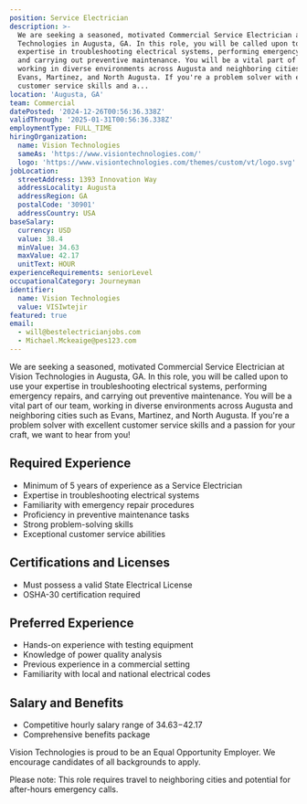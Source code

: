 ```yaml
---
position: Service Electrician
description: >-
  We are seeking a seasoned, motivated Commercial Service Electrician at Vision
  Technologies in Augusta, GA. In this role, you will be called upon to use your
  expertise in troubleshooting electrical systems, performing emergency repairs,
  and carrying out preventive maintenance. You will be a vital part of our team,
  working in diverse environments across Augusta and neighboring cities such as
  Evans, Martinez, and North Augusta. If you're a problem solver with excellent
  customer service skills and a...
location: 'Augusta, GA'
team: Commercial
datePosted: '2024-12-26T00:56:36.338Z'
validThrough: '2025-01-31T00:56:36.338Z'
employmentType: FULL_TIME
hiringOrganization:
  name: Vision Technologies
  sameAs: 'https://www.visiontechnologies.com/'
  logo: 'https://www.visiontechnologies.com/themes/custom/vt/logo.svg'
jobLocation:
  streetAddress: 1393 Innovation Way
  addressLocality: Augusta
  addressRegion: GA
  postalCode: '30901'
  addressCountry: USA
baseSalary:
  currency: USD
  value: 38.4
  minValue: 34.63
  maxValue: 42.17
  unitText: HOUR
experienceRequirements: seniorLevel
occupationalCategory: Journeyman
identifier:
  name: Vision Technologies
  value: VISIwtejir
featured: true
email:
  - will@bestelectricianjobs.com
  - Michael.Mckeaige@pes123.com
---
```




We are seeking a seasoned, motivated Commercial Service Electrician at Vision Technologies in Augusta, GA. In this role, you will be called upon to use your expertise in troubleshooting electrical systems, performing emergency repairs, and carrying out preventive maintenance. You will be a vital part of our team, working in diverse environments across Augusta and neighboring cities such as Evans, Martinez, and North Augusta. If you're a problem solver with excellent customer service skills and a passion for your craft, we want to hear from you!

## Required Experience

- Minimum of 5 years of experience as a Service Electrician
- Expertise in troubleshooting electrical systems
- Familiarity with emergency repair procedures
- Proficiency in preventive maintenance tasks
- Strong problem-solving skills
- Exceptional customer service abilities

## Certifications and Licenses

- Must possess a valid State Electrical License
- OSHA-30 certification required

## Preferred Experience

- Hands-on experience with testing equipment
- Knowledge of power quality analysis
- Previous experience in a commercial setting
- Familiarity with local and national electrical codes

## Salary and Benefits

- Competitive hourly salary range of $34.63-$42.17
- Comprehensive benefits package

Vision Technologies is proud to be an Equal Opportunity Employer. We encourage candidates of all backgrounds to apply.

Please note: This role requires travel to neighboring cities and potential for after-hours emergency calls.